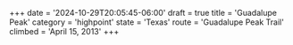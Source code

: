 +++
date = '2024-10-29T20:05:45-06:00'
draft = true
title = 'Guadalupe Peak'
category = 'highpoint'
state = 'Texas'
route = 'Guadalupe Peak Trail'
climbed = 'April 15, 2013'
+++
